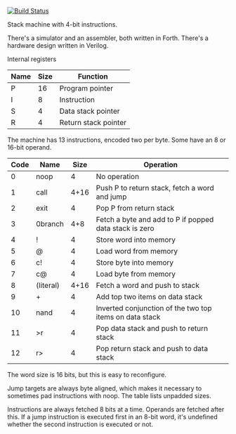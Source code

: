 [![Build Status](https://travis-ci.org/larsbrinkhoff/nybbleForth.svg?branch=master)](https://travis-ci.org/larsbrinkhoff/nybbleForth)

Stack machine with 4-bit instructions.

There's a simulator and an assembler, both written in Forth.  There's
a hardware design written in Verilog.

Internal registers

| Name | Size | Function
| ---- | ---- | ---
| P    |  16  | Program pointer
| I    |   8  | Instruction
| S    |   4  | Data stack pointer
| R    |   4  | Return stack pointer

The machine has 13 instructions, encoded two per byte.  Some have an 8
or 16-bit operand.

| Code | Name | Size | Operation
| ---- | ---- | ---- | ---------
|  0   | noop |    4 | No operation
|  1   | call | 4+16 | Push P to return stack, fetch a word and jump
|  2   | exit |    4  | Pop P from return stack
|  3   | 0branch | 4+8 | Fetch a byte and add to P if popped data stack is zero
|  4   | ! |       4 | Store word into memory
|  5   | @ |       4 | Load word from memory
|  6   | c! |      4 | Store byte into memory
|  7   | c@ |      4 | Load byte from memory
|  8   | (literal) | 4+16 | Fetch a word and push to stack
|  9   | + |       4 | Add top two items on data stack
| 10   | nand |    4 | Inverted conjunction of the two top items on data stack
| 11   | >r |      4 | Pop data stack and push to return stack
| 12   | r> |      4 | Pop return stack and push to data stack

The word size is 16 bits, but this is easy to reconfigure.

Jump targets are always byte aligned, which makes it necessary to
sometimes pad instructions with noop.  The table lists unpadded sizes.

Instructions are always fetched 8 bits at a time.  Operands are
fetched after this.  If a jump instruction is executed first in an
8-bit word, it's undefined whether the second instruction is executed
or not.
